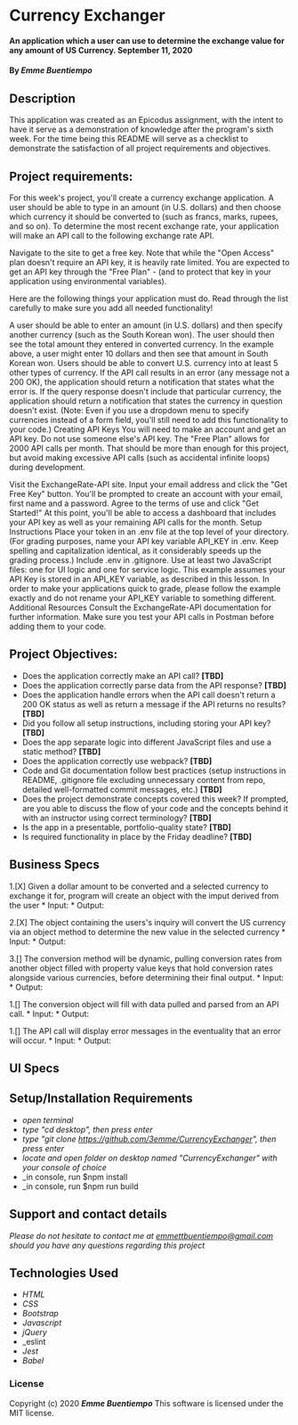# __Currency Exchanger__

#### __An application which a user can use to determine the exchange value for any amount of US Currency. September 11, 2020__

#### By _**Emme Buentiempo**_

## Description

This application was created as an Epicodus assignment, with the intent to have it serve as a demonstration of knowledge after the program's sixth week. For the time being this README will serve as a checklist to demonstrate the satisfaction of all project requirements and objectives. 

## Project requirements:

For this week's project, you'll create a currency exchange application. A user should be able to type in an amount (in U.S. dollars) and then choose which currency it should be converted to (such as francs, marks, rupees, and so on). To determine the most recent exchange rate, your application will make an API call to the following exchange rate API.

Navigate to the site to get a free key. Note that while the "Open Access" plan doesn't require an API key, it is heavily rate limited. You are expected to get an API key through the "Free Plan" - (and to protect that key in your application using environmental variables).

Here are the following things your application must do. Read through the list carefully to make sure you add all needed functionality!

A user should be able to enter an amount (in U.S. dollars) and then specify another currency (such as the South Korean won). The user should then see the total amount they entered in converted currency. In the example above, a user might enter 10 dollars and then see that amount in South Korean won.
Users should be able to convert U.S. currency into at least 5 other types of currency.
If the API call results in an error (any message not a 200 OK), the application should return a notification that states what the error is.
If the query response doesn't include that particular currency, the application should return a notification that states the currency in question doesn't exist. (Note: Even if you use a dropdown menu to specify currencies instead of a form field, you'll still need to add this functionality to your code.)
Creating API Keys
You will need to make an account and get an API key. Do not use someone else's API key. The "Free Plan" allows for 2000 API calls per month. That should be more than enough for this project, but avoid making excessive API calls (such as accidental infinite loops) during development.

Visit the ExchangeRate-API site. Input your email address and click the "Get Free Key" button.
You'll be prompted to create an account with your email, first name and a password. Agree to the terms of use and click "Get Started!"
At this point, you'll be able to access a dashboard that includes your API key as well as your remaining API calls for the month.
Setup Instructions
Place your token in an .env file at the top level of your directory. (For grading purposes, name your API key variable API_KEY in .env. Keep spelling and capitalization identical, as it considerably speeds up the grading process.)
Include .env in .gitignore.
Use at least two JavaScript files: one for UI logic and one for service logic.
This example assumes your API Key is stored in an API_KEY variable, as described in this lesson. In order to make your applications quick to grade, please follow the example exactly and do not rename your API_KEY variable to something different.
Additional Resources
Consult the ExchangeRate-API documentation for further information. Make sure you test your API calls in Postman before adding them to your code.

## Project Objectives:

  * Does the application correctly make an API call? **[TBD]**
  * Does the application correctly parse data from the API response? **[TBD]**
  * Does the application handle errors when the API call doesn't return a 200 OK status as well as return a message if the API returns no results? **[TBD]**
  * Did you follow all setup instructions, including storing your API key? **[TBD]**
  * Does the app separate logic into different JavaScript files and use a static method? **[TBD]**
  * Does the application correctly use webpack? **[TBD]**
  * Code and Git documentation follow best practices (setup instructions in README, .gitignore file excluding unnecessary content from repo, detailed well-formatted commit messages, etc.) **[TBD]**
  * Does the project demonstrate concepts covered this week? If prompted, are you able to discuss the flow of your code and the concepts behind it with an instructor using correct terminology? **[TBD]**
  * Is the app in a presentable, portfolio-quality state? **[TBD]**
  * Is required functionality in place by the Friday deadline? **[TBD]**

## Business Specs

  1.[X] Given a dollar amount to be converted and a selected currency to exchange it for, program will create an object with the imput derived from the user
    * Input: 
    * Output: 

  2.[X] The object containing the users's inquiry will convert the US currency via an object method to determine the new value in the selected currency 
    * Input: 
    * Output: 

  3.[] The conversion method will be dynamic, pulling conversion rates from another object filled with property value keys that hold conversion rates alongside various currencies, before determining their final output. 
    * Input: 
    * Output: 

  1.[] The conversion object will fill with data pulled and parsed from an API call.
    * Input: 
    * Output: 

  1.[] The API call will display error messages in the eventuality that an error will occur.
    * Input: 
    * Output: 

## UI Specs

## Setup/Installation Requirements

* _open terminal_
* _type "cd desktop", then press enter_
* _type "git clone https://github.com/3emme/CurrencyExchanger", then press enter_
* _locate and open folder on desktop named "CurrencyExchanger" with your console of choice_
* _in console, run $npm install
* _in console, run $npm run build


## Support and contact details

_Please do not hesitate to contact me at emmettbuentiempo@gmail.com should you have any questions regarding this project_

## Technologies Used

* _HTML_
* _CSS_
* _Bootstrap_
* _Javascript_
* _jQuery_
* _eslint
* _Jest_
* _Babel_


### License

Copyright (c) 2020 **_Emme Buentiempo_**
This software is licensed under the MIT license.